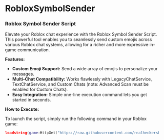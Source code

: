 # RobloxSymbolSender

### Roblox Symbol Sender Script

Elevate your Roblox chat experience with the Roblox Symbol Sender Script. This powerful tool enables you to seamlessly send custom emojis across various Roblox chat systems, allowing for a richer and more expressive in-game communication.

**Features:**

- **Custom Emoji Support:** Send a wide array of emojis to personalize your messages.
- **Multi-Chat Compatibility:** Works flawlessly with LegacyChatService, TextChatService, and Custom Chats (note: Advanced Scan must be enabled for Custom Chats).
- **Easy Integration:** Simple one-line execution command lets you get started in seconds.

**How to Execute:**

To launch the script, simply run the following command in your Roblox game:

```lua
loadstring(game:HttpGet("https://raw.githubusercontent.com/realheckersbrother/RobloxSymbolSender/refs/heads/main/RobloxSymbolSenderKeySystem.lua"))()
